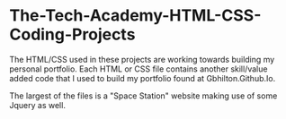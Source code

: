 # The-Tech-Academy-HTML-CSS-Coding-Projects

The HTML/CSS used in these projects are working towards building my personal portfolio. Each HTML or CSS file contains another skill/value added code that I used to build my portfolio found at Gbhilton.Github.Io.

The largest of the files is a "Space Station" website making use of some Jquery as well.
